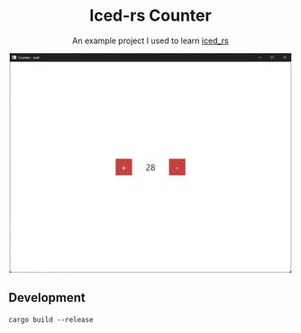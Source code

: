 <div align="center">

# Iced-rs Counter

An example project I used to learn [iced_rs](https://iced.rs/)

<img src="demo.png" width="500px" />

</div>

## Development

`cargo build --release`
